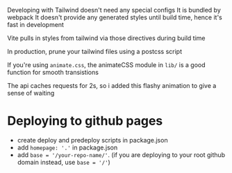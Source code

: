 Developing with Tailwind doesn't need any special configs
It is bundled by webpack
It doesn't provide any generated styles until build time, hence it's fast in development

Vite pulls in styles from tailwind via those directives during build time

In production, prune your tailwind files using a postcss script

If you're using `animate.css`, the animateCSS module in `lib/` is a good function for smooth transistions

The api caches requests for 2s, so i added this flashy animation to give a sense of waiting

# Deploying to github pages

-   create deploy and predeploy scripts in package.json
-   add `homepage: '.'` in package.json
-   add `base = '/your-repo-name/'`. (if you are deploying to your root github domain instead, use `base = '/'`)
